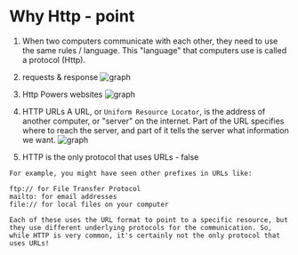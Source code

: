 # Why Http - point
1. When two computers communicate with each other, they need to use the same rules / language. This "language" that computers use is called a protocol (Http). 

2. requests & response
![graph](https://storage.googleapis.com/qvault-webapp-dynamic-assets/course_assets/mi20b1O-850x400.png)

3. Http Powers websites
![graph](https://storage.googleapis.com/qvault-webapp-dynamic-assets/course_assets/7OQAN0m-1280x473.png)

4. HTTP URLs
A URL, or `Uniform Resource Locator`, is the address of another computer, or "server" on the internet. Part of the URL specifies where to reach the server, and part of it tells the server what information we want.
![graph](https://storage.googleapis.com/qvault-webapp-dynamic-assets/course_assets/ga7wRus-1019x720.png)

5. HTTP is the only protocol that uses URLs - false
```
For example, you might have seen other prefixes in URLs like:

ftp:// for File Transfer Protocol
mailto: for email addresses
file:// for local files on your computer

Each of these uses the URL format to point to a specific resource, but they use different underlying protocols for the communication. So, while HTTP is very common, it's certainly not the only protocol that uses URLs!
```
